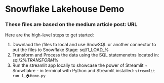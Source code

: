 # Snowflake Lakehouse Demo

### These files are based on the medium article post: URL 

Here are the high-level steps to get started:
  1. Downlaod the /files to local and use SnowSQL or another connector to put the files to Snowflake Stage: sql/1_LOAD_%
  2. Transform and Process the data using the SQL statemenetns located in: sql/2%_TRANSFORM_%
  3. Run the streamlit app locally to showcase the power of Streamlit + Snowflakre 
          - in terminal with Python and Streamlit installed: `streamlit run 1_🏠Home.py`

